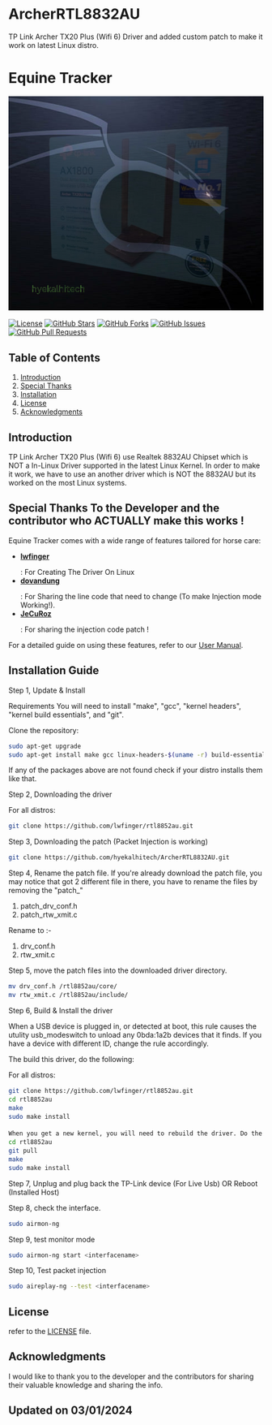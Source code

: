 # ArcherRTL8832AU
TP Link Archer TX20 Plus (Wifi 6) Driver and added custom patch to make it work on latest Linux distro. 
# Equine Tracker

![Logo](hyekalhitech.png)

[![License](https://img.shields.io/badge/License-Apache%202.0-blue.svg)](LICENSE)
[![GitHub Stars](https://img.shields.io/github/stars/yourusername/equine-tracker)](https://github.com/yourusername/equine-tracker/stargazers)
[![GitHub Forks](https://img.shields.io/github/forks/yourusername/equine-tracker)](https://github.com/yourusername/equine-tracker/network/members)
[![GitHub Issues](https://img.shields.io/github/issues/yourusername/equine-tracker)](https://github.com/yourusername/equine-tracker/issues)
[![GitHub Pull Requests](https://img.shields.io/github/issues-pr/yourusername/equine-tracker)](https://github.com/yourusername/equine-tracker/pulls)

## Table of Contents

1. [Introduction](#introduction)
2. [Special Thanks](#Special)
3. [Installation](#Installation)
4. [License](#license)
5. [Acknowledgments](#acknowledgments)

## Introduction

TP Link Archer TX20 Plus (Wifi 6) use Realtek 8832AU Chipset which is NOT a In-Linux Driver supported in the latest Linux Kernel. In order to make it work, we have to use an another driver which is NOT the 8832AU but its worked on the most Linux systems.

## Special Thanks To the Developer and the contributor who ACTUALLY make this works !

Equine Tracker comes with a wide range of features tailored for horse care:

- **<a href="https://github.com/lwfinger">lwfinger</a></p>**   : For Creating The Driver On Linux
- **<a href="https://github.com/dovandung">dovandung</a></p>** : For Sharing the line code that need to change (To make Injection mode Working!).
- **<a href="https://github.com/JeCuRoz">JeCuRoz</a></p>**     : For sharing the injection code patch !

For a detailed guide on using these features, refer to our [User Manual](docs/user-manual.md).

## Installation Guide

Step 1, Update & Install

Requirements
You will need to install "make", "gcc", "kernel headers", "kernel build essentials", and "git".

Clone the repository:

   ```bash
   sudo apt-get upgrade
   sudo apt-get install make gcc linux-headers-$(uname -r) build-essential git
   ```

If any of the packages above are not found check if your distro installs them like that.

Step 2, Downloading the driver

For all distros:

```bash
git clone https://github.com/lwfinger/rtl8852au.git
```

Step 3, Downloading the patch (Packet Injection is working)

```bash
git clone https://github.com/hyekalhitech/ArcherRTL8832AU.git
```

Step 4, Rename the patch file.
If you're already download the patch file, you may notice that got 2 different file in there, you have to rename the files by removing the "patch_"

1. patch_drv_conf.h
2. patch_rtw_xmit.c

Rename to :-

1. drv_conf.h
2. rtw_xmit.c

Step 5, move the patch files into the downloaded driver directory.

```bash
mv drv_conf.h /rtl8852au/core/
mv rtw_xmit.c /rtl8852au/include/
```
Step 6, Build & Install the driver

When a USB device is plugged in, or detected at boot, this rule causes the utulity
usb_modeswitch to unload any 0bda:1a2b devices that it finds. If you have a
device with different ID, change the rule accordingly.

The build this driver, do the following:

For all distros:
```bash
git clone https://github.com/lwfinger/rtl8852au.git
cd rtl8852au
make
sudo make install

When you get a new kernel, you will need to rebuild the driver. Do the following:
cd rtl8852au
git pull
make
sudo make install
```
Step 7, Unplug and plug back the TP-Link device (For Live Usb) OR Reboot (Installed Host)

Step 8, check the interface.
```bash
sudo airmon-ng
```
Step 9, test monitor mode
```bash
sudo airmon-ng start <interfacename>
```


Step 10, Test packet injection
```bash
sudo aireplay-ng --test <interfacename>
```
## License

refer to the [LICENSE](LICENSE) file.

## Acknowledgments

I would like to thank you to the developer and the contributors for sharing their valuable knowledge and sharing the info.

## Updated on 03/01/2024 ##